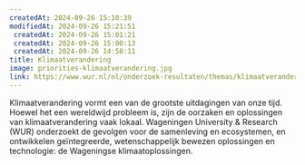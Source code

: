 ```yaml
---
createdAt: 2024-09-26 15:10:39
modifiedAt: 2024-09-26 15:21:51
 createdAt: 2024-09-26 15:01:21
 createdAt: 2024-09-26 15:00:13
 createdAt: 2024-09-26 14:58:11
title: Klimaatverandering
image: priorities-klimaatverandering.jpg
link: https://www.wur.nl/nl/onderzoek-resultaten/themas/klimaatverandering.htm
---
```


Klimaatverandering vormt een van de grootste uitdagingen van onze tijd. Hoewel het een wereldwijd probleem is, zijn de oorzaken en oplossingen van klimaatverandering vaak lokaal. Wageningen University & Research (WUR) onderzoekt de gevolgen voor de samenleving en ecosystemen, en ontwikkelen geïntegreerde, wetenschappelijk bewezen oplossingen en technologie: de Wageningse klimaatoplossingen.

